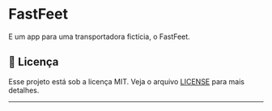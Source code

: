 # FastFeet
E um app para uma transportadora fictícia, o FastFeet.

## :memo: Licença

Esse projeto está sob a licença MIT. Veja o arquivo [LICENSE](LICENSE.md) para mais detalhes.

---
